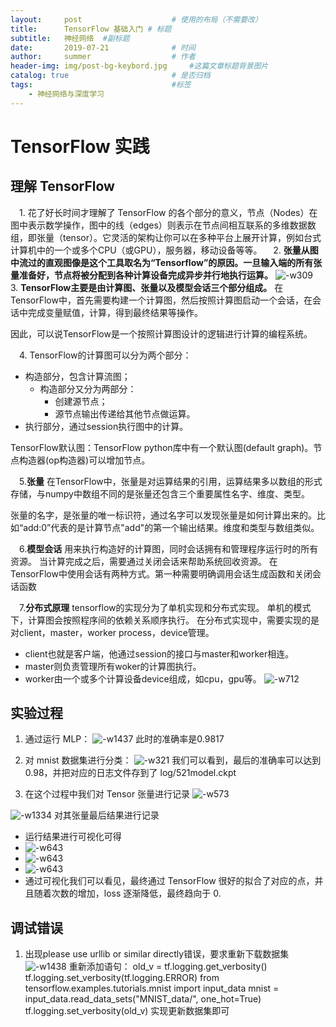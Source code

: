 ```yaml
---
layout:     post   				    # 使用的布局（不需要改）
title:      TensorFlow 基础入门 # 标题 
subtitle:   神经网络  #副标题
date:       2019-07-21				# 时间
author:     summer					# 作者
header-img: img/post-bg-keybord.jpg 	#这篇文章标题背景图片
catalog: true 						# 是否归档
tags:								#标签
    - 神经网络与深度学习
---
```

 
 # TensorFlow 实践
## 理解 TensorFlow
&emsp;1. 花了好长时间才理解了 TensorFlow 的各个部分的意义，节点（Nodes）在图中表示数学操作，图中的线（edges）则表示在节点间相互联系的多维数据数组，即张量（tensor）。它灵活的架构让你可以在多种平台上展开计算，例如台式计算机中的一个或多个CPU（或GPU），服务器，移动设备等等。
&emsp;2. **张量从图中流过的直观图像是这个工具取名为“Tensorflow”的原因。一旦输入端的所有张量准备好，节点将被分配到各种计算设备完成异步并行地执行运算。**
![-w309](media/15645463532627/15645577742169.jpg)
&emsp;3. **TensorFlow主要是由计算图、张量以及模型会话三个部分组成。**
在TensorFlow中，首先需要构建一个计算图，然后按照计算图启动一个会话，在会话中完成变量赋值，计算，得到最终结果等操作。

因此，可以说TensorFlow是一个按照计算图设计的逻辑进行计算的编程系统。

&emsp;4. TensorFlow的计算图可以分为两个部分：
- 构造部分，包含计算流图；
    - 构造部分又分为两部分：
        - 创建源节点；
        - 源节点输出传递给其他节点做运算。
- 执行部分，通过session执行图中的计算。

TensorFlow默认图：TensorFlow python库中有一个默认图(default graph)。节点构造器(op构造器)可以增加节点。

&emsp;5.**张量**
在TensorFlow中，张量是对运算结果的引用，运算结果多以数组的形式存储，与numpy中数组不同的是张量还包含三个重要属性名字、维度、类型。

张量的名字，是张量的唯一标识符，通过名字可以发现张量是如何计算出来的。比如“add:0”代表的是计算节点"add"的第一个输出结果。维度和类型与数组类似。

&emsp;6.**模型会话**
用来执行构造好的计算图，同时会话拥有和管理程序运行时的所有资源。
当计算完成之后，需要通过关闭会话来帮助系统回收资源。
在TensorFlow中使用会话有两种方式。第一种需要明确调用会话生成函数和关闭会话函数

&emsp;7.**分布式原理**
tensorflow的实现分为了单机实现和分布式实现。
单机的模式下，计算图会按照程序间的依赖关系顺序执行。
在分布式实现中，需要实现的是对client，master，worker process，device管理。
- client也就是客户端，他通过session的接口与master和worker相连。
- master则负责管理所有woker的计算图执行。
- worker由一个或多个计算设备device组成，如cpu，gpu等。
![-w712](media/15645463532627/15645582460950.jpg)

## 实验过程
1. 通过运行 MLP：
![-w1437](media/15645463532627/15645652152008.jpg)
此时的准确率是0.9817

2. 对 mnist 数据集进行分类：
![-w321](media/15645463532627/15645655022834.jpg)
我们可以看到，最后的准确率可以达到 0.98，并把对应的日志文件存到了 log/521model.ckpt

3. 在这个过程中我们对 Tensor 张量进行记录
![-w573](media/15645463532627/15645657262791.jpg)

![-w1334](media/15645463532627/15645657616567.jpg)
对其张量最后结果进行记录

- 运行结果进行可视化可得
- ![-w643](media/15645463532627/15645660336868.jpg)
- ![-w643](media/15645463532627/15645660495093.jpg)
- ![-w643](media/15645463532627/15645660627029.jpg)
- 通过可视化我们可以看见，最终通过 TensorFlow 很好的拟合了对应的点，并且随着次数的增加，loss 逐渐降低，最终趋向于 0.



## 调试错误
1. 出现please use urllib or similar directly错误，要求重新下载数据集
![-w1438](media/15645463532627/15645603999659.jpg)
重新添加语句：
old_v = tf.logging.get_verbosity()
tf.logging.set_verbosity(tf.logging.ERROR)
from tensorflow.examples.tutorials.mnist import input_data
mnist = input_data.read_data_sets("MNIST_data/", one_hot=True)
tf.logging.set_verbosity(old_v)
实现更新数据集即可
